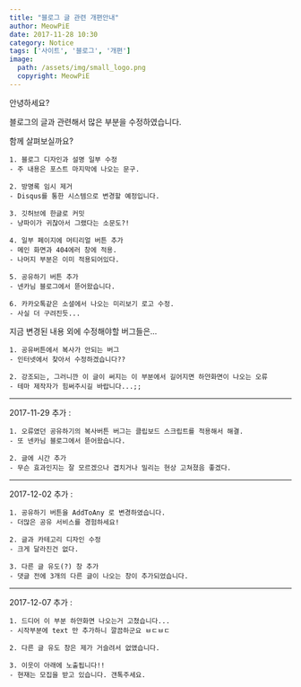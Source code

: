 ```yaml
---
title: "블로그 글 관련 개편안내"
author: MeowPiE
date: 2017-11-28 10:30
category: Notice
tags: ['사이트', '블로그', '개편']
image:
  path: /assets/img/small_logo.png
  copyright: MeowPiE
---
```


안녕하세요?

블로그의 글과 관련해서 많은 부분을 수정하였습니다.

함께 살펴보실까요?

```text
1. 블로그 디자인과 설명 일부 수정
- 주 내용은 포스트 마지막에 나오는 문구.

2. 방명록 임시 제거
- Disqus를 통한 시스템으로 변경할 예정입니다.

3. 깃허브에 한글로 커밋
- 냥파이가 귀찮아서 그랬다는 소문도?!

4. 일부 페이지에 머티리얼 버튼 추가
- 메인 화면과 404에러 창에 적용.
- 나머지 부분은 이미 적용되어있다.

5. 공유하기 버튼 추가
- 넨카님 블로그에서 뜯어왔습니다.

6. 카카오톡같은 소셜에서 나오는 미리보기 로고 수정.
- 사실 더 구려진듯...
```

지금 변경된 내용 외에 수정해야할 버그들은...

```text
1. 공유버튼에서 복사가 안되는 버그
- 인터넷에서 찾아서 수정하겠습니다??

2. 강조되는, 그러니깐 이 글이 써지는 이 부분에서 길어지면 하얀화면이 나오는 오류
- 테마 제작자가 힘써주시길 바랍니다...;;
```

---

2017-11-29 추가 :

```text
1. 오류였던 공유하기의 복사버튼 버그는 클립보드 스크립트를 적용해서 해결.
- 또 넨카님 블로그에서 뜯어왔습니다.

2. 글에 시간 추가
- 무슨 효과인지는 잘 모르겠으나 겹치거나 밀리는 현상 고쳐졌음 좋겠다.
```

---

2017-12-02 추가 :

```text
1. 공유하기 버튼을 AddToAny 로 변경하였습니다.
- 더많은 공유 서비스를 경험하세요!

2. 글과 카테고리 디자인 수정
- 크게 달라진건 없다.

3. 다른 글 유도(?) 창 추가
- 댓글 전에 3개의 다른 글이 나오는 창이 추가되었습니다.
```

---

2017-12-07 추가 :

```text
1. 드디어 이 부분 하얀화면 나오는거 고쳤습니다...
- 시작부분에 text 만 추가하니 깔끔하군요 ㅂㄷㅂㄷ

2. 다른 글 유도 창은 제가 거슬려서 없앴습니다.

3. 이웃이 아래에 노출됩니다!!
- 현재는 모집을 받고 있습니다. 갠톡주세요.
```
